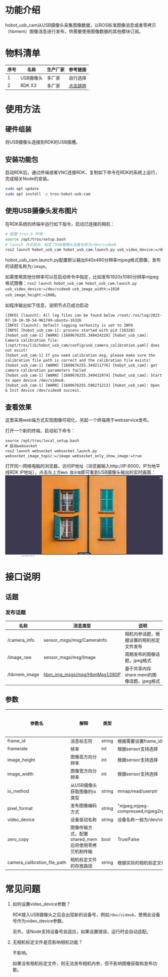 # 功能介绍

hobot_usb_cam从USB摄像头采集图像数据，以ROS标准图像消息或者零拷贝（hbmem）图像消息进行发布，供需要使用图像数据的其他模块订阅。

# 物料清单

| 序号 | 名称   | 生产厂家 | 参考链接                                                     |
| ---- | ------ | -------- | ------------------------------------------------------------ |
| 1    | USB摄像头    | 多厂家 | 自行选择 |
| 2    | RDK X3 | 多厂家 | [点击跳转](https://developer.horizon.cc/rdkx3) |

# 使用方法

## 硬件组装

将USB摄像头连接到RDK的USB插槽。

## 安装功能包

启动RDK后，通过终端或者VNC连接RDK，复制如下命令在RDK的系统上运行，完成相关Node的安装。

```bash
sudo apt update
sudo apt install -y tros-hobot-usb-cam
```

## 使用USB摄像头发布图片

在RDK系统的终端中运行如下指令，启动已连接的相机：

```bash
# 配置 tros.b 环境：
source /opt/tros/setup.bash
# launch 方式启动，指定了USB摄像头设备名称为/dev/video8
ros2 launch hobot_usb_cam hobot_usb_cam.launch.py usb_video_device:=/dev/video8
```

hobot_usb_cam.launch.py配置默认输出640x480分辨率mjpeg格式图像，发布的话题名称为`/image`。

如需使用其他分辨率可以在启动命令中指定，比如发布1920x1080分辨率mjpeg格式图像：`ros2 launch hobot_usb_cam hobot_usb_cam.launch.py usb_video_device:=/dev/video8 usb_image_width:=1920 usb_image_height:=1080`。

如程序输出如下信息，说明节点已成功启动

```text
[INFO] [launch]: All log files can be found below /root/.ros/log/2023-07-18-18-30-54-961749-ubuntu-16326
[INFO] [launch]: Default logging verbosity is set to INFO
[INFO] [hobot_usb_cam-1]: process started with pid [16328]
[hobot_usb_cam-1] [WARN] [1689676255.348424228] [hobot_usb_cam]: Camera calibration file: [/opt/tros/lib/hobot_usb_cam/config/usb_camera_calibration.yaml] does not exist!
[hobot_usb_cam-1] If you need calibration msg, please make sure the calibration file path is correct and the calibration file exists!
[hobot_usb_cam-1] [WARN] [1689676255.349211776] [hobot_usb_cam]: get camera calibration parameters failed
[hobot_usb_cam-1] [WARN] [1689676255.349432974] [hobot_usb_cam]: Start to open device /dev/video8.
[hobot_usb_cam-1] [WARN] [1689676255.596271213] [hobot_usb_cam]: Open & Init device /dev/video8 success.
```

## 查看效果

这里采用web端方式实现图像可视化，另起一个终端用于webservice发布。

打开一个新的终端，启动如下命令：

```shell
source /opt/tros/local_setup.bash
# 启动websocket
ros2 launch websocket websocket.launch.py websocket_image_topic:=/image websocket_only_show_image:=true
```

打开同一网络电脑的浏览器，访问IP地址（浏览器输入http://IP:8000，IP为地平线RDK IP地址），点击左上方`Web 展示端`即可看到USB摄像头输出的实时画面：
     ![web_usb](./image/web_usb.png "实时图像")


# 接口说明

## 话题

### 发布话题
| 名称         | 消息类型                             | 说明                                     |
| ------------ | ------------------------------------ | ---------------------------------------- |
| /camera_info | sensor_msgs/msg/CameraInfo           | 相机内参话题，根据设置的相机标定文件发布 |
| /image_raw   | sensor_msgs/msg/Image                | 周期发布的图像话题，jpeg格式             |
| /hbmem_image   | [hbm_img_msgs/msg/HbmMsg1080P](https://github.com/HorizonRDK/hobot_msgs/blob/develop/hbm_img_msgs/msg/HbmMsg1080P.msg) | 基于共享内存share mem的图像话题，jpeg格式        |

## 参数
| 参数名      | 解释             | 类型   | 支持的配置                 | 是否必须 | 默认值             |
| ------------| -----------------| -------| --------------------------| -------- | -------------------|
| frame_id    | 消息标志符       | string | 根据需要设置frame_id名字   | 否       | "default_usb_cam"  |
| framerate   | 帧率             | int    | 根据sensor支持选择         | 否       | 30                 |
| image_height| 图像高方向分辨率 | int    | 根据sensor支持选择         | 否       | 640                |
| image_width | 图像宽方向分辨率 | int    | 根据sensor支持选择         | 否        | 480               |
| io_method   | 从USB摄像头获取图像的io类型            | string | mmap/read/userptr          | 否       | "mmap"         |
| pixel_format| 发布图像编码方式          | string | "mjpeg,mjpeg-compressed,mjpeg2rgb,rgb8,yuyv,yuyv2rgb,uyvy,uyvy2rgb,m4202rgb,mono8,mono16,y102mono8"        | 否        | “mjpeg”           |
| video_device| 设备驱动名称     | string | 设备名称一般为/dev/videox  | 否        | "/dev/video0"     |
| zero_copy   | 图像传输方式，配置shared_mem后将使用零拷贝机制传输   | bool   | True/False                 | 否       | "True"           |
| camera_calibration_file_path  | 相机标定文件的存放路径  | string   | 根据实际的相机标定文件存放路径配置   | 否  | "/opt/tros/lib/hobot_usb_cam/config/usb_camera_calibration.yaml" |

# 常见问题

1. 如何设置video_device参数？

    RDK接入USB摄像头之后会出现新的设备号，例如`/dev/video8`，使用此设备号作为video_device参数。

    另外，该Node支持设备号自适应，如果设置错误，运行时会自动适配。

2. 无相机标定文件是否影响相机功能？

   不影响。
   
   如果没有相机标定文件，则无法发布相机内参，但不影响图像获取和发布功能。
